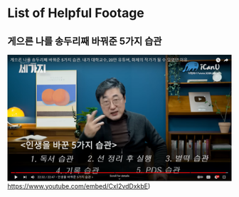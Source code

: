 # List of Helpful Footage
## 게으른 나를 송두리째 바꿔준 5가지 습관

[![Video Title](https://github.com/tricksterYDY/TIL/blob/master/5habits.png)](https://www.youtube.com/embed/CxI2vdDxkbE)https://www.youtube.com/embed/CxI2vdDxkbE)
